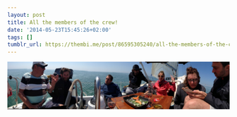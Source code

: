 ```yaml
---
layout: post
title: All the members of the crew!
date: '2014-05-23T15:45:26+02:00'
tags: []
tumblr_url: https://thembi.me/post/86595305240/all-the-members-of-the-crew
---
```

 ![](/files/tumblr_n614vq4WRt1tq106bo1_1280.jpg)  
